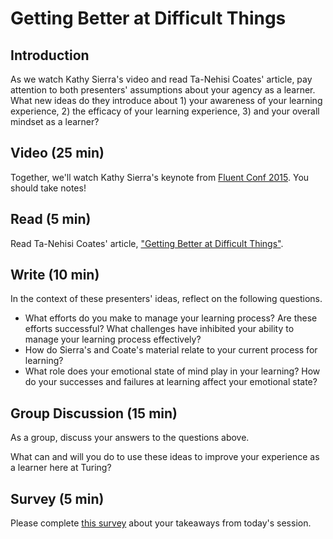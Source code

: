 # Getting Better at Difficult Things

## Introduction
As we watch Kathy Sierra's video and read Ta-Nehisi Coates' article, pay attention to both presenters' assumptions about your agency as a learner. What new ideas do they introduce about 1) your awareness of your learning experience, 2) the efficacy of your learning experience, 3) and your overall mindset as a learner?

## Video (25 min)
Together, we'll watch Kathy Sierra's keynote from [Fluent Conf 2015](https://www.youtube.com/watch?v=FKTxC9pl-WM). You should take notes!

## Read (5 min)
Read Ta-Nehisi Coates' article, ["Getting Better at Difficult Things"](http://www.theatlantic.com/education/archive/2015/03/a-quick-note-on-getting-better-at-difficult-things/387133/).

## Write (10 min)
In the context of these presenters' ideas, reflect on the following questions. 
- What efforts do you make to manage your learning process? Are these efforts successful? What challenges have inhibited your ability to manage your learning process effectively?
- How do Sierra's and Coate's material relate to your current process for learning?
- What role does your emotional state of mind play in your learning? How do your successes and failures at learning affect your emotional state?

## Group Discussion (15 min)
As a group, discuss your answers to the questions above. 

What can and will you do to use these ideas to improve your experience as a learner here at Turing?

## Survey (5 min)
Please complete [this survey](https://docs.google.com/a/casimircreative.com/forms/d/e/1FAIpQLSch3r9aqB0a6XYHGz5VKedR-hHjnudx7AjBWWJMm0b7--V80Q/viewform) about your takeaways from today's session.
